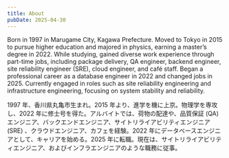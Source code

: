 ```yaml
---
title: About
pubDate: 2025-04-30
---
```


Born in 1997 in Marugame City, Kagawa Prefecture. Moved to Tokyo in 2015 to pursue higher education and majored in physics, earning a master’s degree in 2022. While studying, gained diverse work experience through part-time jobs, including package delivery, QA engineer, backend engineer, site reliability engineer (SRE), cloud engineer, and café staff. Began a professional career as a database engineer in 2022 and changed jobs in 2025. Currently engaged in roles such as site reliability engineering and infrastructure engineering, focusing on system stability and reliability.

1997 年、香川県丸亀市生まれ。2015 年より、進学を機に上京。物理学を専攻し、2022 年に修士号を得た。アルバイトでは、荷物の配達や、品質保証 (QA) エンジニア、バックエンドエンジニア、サイトリライアビリティエンジニア (SRE) 、クラウドエンジニア、カフェを経験。2022 年にデータベースエンジニアとして、キャリアを始める。2025 年に転職。現在は、サイトリライアビリティエンジニア、およびインフラエンジニアのような職務に従事。
